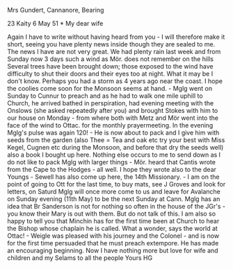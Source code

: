 Mrs Gundert, Cannanore, Bearing

23 Kaity 6 May 51
 <Tuesday>*
My dear wife

Again I have to write without having heard from you - I will therefore make it short, seeing you have plenty news inside though they are sealed to me. The news I have are not very great. We had plenty rain last week and from Sunday now 3 days such a wind as Mör. does not remember on the hills Several trees have been brought down; those exposed to the wind have difficulty to shut their doors and their eyes too at night. What it may be I don't know. Perhaps you had a storm as 4 years ago near the coast. I hope the coolies come soon for the Monsoon seems at hand. - Mglg went on Sunday to Cunnur to preach and as he had to walk one mile uphill to Church, he arrived bathed in perspiration, had evening meeting with the Onslows (she asked repeatedly after you) and brought Stokes with him to our house on Monday - from where both with Metz and Mör went into the face of the wind to Ottac. for the monthly prayermeeting. In the evening Mglg's pulse was again 120! - He is now about to pack and I give him with seeds from the garden (also Thee = Tea and oak etc try your best with Miss Kegel, Cugnen etc during the Monsoon, and before that dry the seeds well) also a book I bought up here. Nothing else occurs to me to send down as I do not like to pack Mglg with larger things - Mör. heard that Cantis wrote from the Cape to the Hodges - all well. I hope they wrote also to the dear Youngs - Sewell has also come up here, the 14th Missionary. - I am on the point of going to Ott for the last time, to buy mats, see J Groves and look for letters, on Saturd Mglg will once more come to us and leave for Avalanche on Sunday evening (11th May) to be the next Sunday at Cann. Mglg has an idea that Br Sanderson is not for nothing so often in the house of the JGr's - you know their Mary is out with them. But do not talk of this. I am also so happy to tell you that Minchin has for the first time been at Church to hear the Bishop whose chaplain he is called. What a wonder, says the world at Ottac! - Weigle was pleased with his journey and the Colonel - and is now for the first time persuaded that he must preach extempore. He has made an encouraging beginning. Now I have nothing more but love for wife and children and my Selams to all the people
 Yours HG

